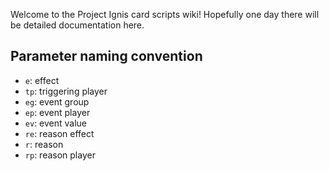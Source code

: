 Welcome to the Project Ignis card scripts wiki! Hopefully one day there will be detailed documentation here.

## Parameter naming convention
- `e`: effect
- `tp`: triggering player
- `eg`: event group
- `ep`: event player
- `ev`: event value
- `re`: reason effect
- `r`: reason
- `rp`: reason player